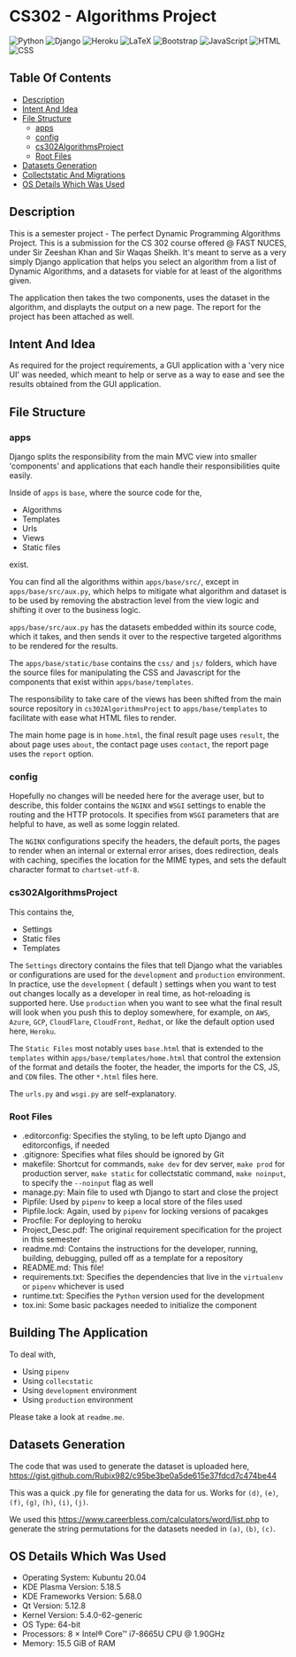# CS302 - Algorithms Project

<img alt="Python" src="https://img.shields.io/badge/python%20-%2314354C.svg?&style=for-the-badge&logo=python&logoColor=white"/>
<img alt="Django" src="https://img.shields.io/badge/Django-Django?style=for-the-badge&logo=django&color=092E20"/>
<img alt='Heroku' src="https://img.shields.io/badge/Heroku-Heroku?style=for-the-badge&logo=heroku&color=430098"/>
<img alt="LaTeX" src="https://img.shields.io/badge/latex%20-%23008080.svg?&style=for-the-badge&logo=latex&logoColor=white"/>
<img alt="Bootstrap" src="https://img.shields.io/badge/bootstrap%20-%23563D7C.svg?&style=for-the-badge&logo=bootstrap&logoColor=white"/>
<img alt="JavaScript" src="https://img.shields.io/badge/javascript%20-%23323330.svg?&style=for-the-badge&logo=javascript&logoColor=%23F7DF1E"/>
<img alt="HTML" src="https://img.shields.io/badge/html5%20-%23E34F26.svg?&style=for-the-badge&logo=html5&logoColor=white"/>
<img alt="CSS" src="https://img.shields.io/badge/css3%20-%231572B6.svg?&style=for-the-badge&logo=css3&logoColor=white"/>

## Table Of Contents

- [Description](#description)
- [Intent And Idea](#intent-and-idea)
- [File Structure](#file-structure)
    - [apps](#apps)
    - [config](#config)
    - [cs302AlgorithmsProject](#cs302algorithmsproject)
    - [Root Files](#root-files)
- [Datasets Generation](#datasets-generation)
- [Collectstatic And Migrations](#collectstatic-and-migrations)
- [OS Details Which Was Used](#os-details-which-was-used)

## Description

This is a semester project - The perfect Dynamic Programming Algorithms Project. This is a submission for the CS 302 course offered @ FAST NUCES, under Sir Zeeshan Khan and Sir Waqas Sheikh. It's meant to serve as a very simply Django application that helps you select an algorithm from a list of Dynamic Algorithms, and a datasets for viable for at least of the algorithms given.

The application then takes the two components, uses the dataset in the algorithm, and displayts the output on a new page. The report for the project has been attached as well.

## Intent And Idea

As required for the project requirements, a GUI application with a 'very nice UI' was needed, which meant to help or serve as a way to ease and see the results obtained from the GUI application.

## File Structure

### apps

Django splits the responsibility from the main MVC view into smaller 'components' and applications that each handle their responsibilities quite easily. 

Inside of `apps` is `base`, where the source code for the,

- Algorithms
- Templates
- Urls
- Views
- Static files

exist.

You can find all the algorithms within `apps/base/src/`, except in `apps/base/src/aux.py`, which helps to mitigate what algorithm and dataset is to be used by removing the abstraction level from the view logic and shifting it over to the business logic.

`apps/base/src/aux.py` has the datasets embedded within its source code, which it takes, and then sends it over to the respective targeted algorithms to be rendered for the results.

The `apps/base/static/base` contains the `css/` and `js/` folders, which have the source files for manipulating the CSS and Javascript for the components that exist within `apps/base/templates`. 

The responsibility to take care of the views has been shifted from the main source repository in `cs302AlgorithmsProject` to `apps/base/templates` to facilitate with ease what HTML files to render.

The main home page is in `home.html`, the final result page uses `result`, the about page uses `about`, the contact page uses `contact`, the report page uses the `report` option.

### config

Hopefully no changes will be needed here for the average user, but to describe, this folder contains the `NGINX` and `WSGI` settings to enable the routing and the HTTP protocols. It specifies from `WSGI` parameters that are helpful to have, as well as some loggin related.

The `NGINX` configurations specify the headers, the default ports, the pages to render when an internal or external error arises, does redirection, deals with caching, specifies the location for the MIME types, and sets the default character format to `chartset-utf-8`.

### cs302AlgorithmsProject

This contains the,

- Settings
- Static files
- Templates

The `Settings` directory contains the files that tell Django what the variables or configurations are used for the `development` and `production` environment. In practice, use the `development` ( default ) settings when you want to test out changes locally as a developer in real time, as hot-reloading is supported here. Use `production` when you want to see what the final result will look when you push this to deploy somewhere, for example, on `AWS`, `Azure`, `GCP`, `CloudFlare`, `CloudFront`, `Redhat`, or like the default option used here, `Heroku`.

The `Static Files` most notably uses `base.html` that is extended to the `templates` within `apps/base/templates/home.html` that control the extension of the format and details the footer, the header, the imports for the CS, JS, and `CDN` files. The other `*.html` files here.

The `urls.py` and `wsgi.py` are self-explanatory. 

### Root Files

- .editorconfig: Specifies the styling, to be left upto Django and editorconfigs, if needed
- .gitignore: Specifies what files should be ignored by Git
- makefile: Shortcut for commands, `make dev` for dev server, `make prod` for production server, `make static` for collectstatic command, `make noinput`, to specify the `--noinput` flag as well
- manage.py: Main file to used wth Django to start and close the project
- Pipfile: Used by `pipenv` to keep a local store of the files used
- Pipfile.lock: Again, used by `pipenv` for locking versions of pacakges
- Procfile: For deploying to heroku
- Project_Desc.pdf: The original requirement specification for the project in this semester
- readme.md: Contains the instructions for the developer, running, building, debugging, pulled off as a template for a repository
- README.md: This file!
- requirements.txt: Specifies the dependencies that live in the `virtualenv` or `pipenv` whichever is used
- runtime.txt: Specifies the `Python` version used for the development
- tox.ini: Some basic packages needed to initialize the component

## Building The Application

To deal with,

- Using `pipenv`
- Using `collecstatic`
- Using `development` environment
- Using `production` environment

Please take a look at `readme.me`.

## Datasets Generation

The code that was used to generate the dataset is uploaded here, https://gist.github.com/Rubix982/c95be3be0a5de615e37fdcd7c474be44

This was a quick .py file for generating the data for us.
Works for `(d)`, `(e)`, `(f)`, `(g)`, `(h)`, `(i)`, `(j)`.

We used this https://www.careerbless.com/calculators/word/list.php to generate the string permutations for the datasets needed in `(a)`, `(b)`, `(c)`.

## OS Details Which Was Used

- Operating System: Kubuntu 20.04
- KDE Plasma Version: 5.18.5
- KDE Frameworks Version: 5.68.0
- Qt Version: 5.12.8
- Kernel Version: 5.4.0-62-generic
- OS Type: 64-bit
- Processors: 8 × Intel® Core™ i7-8665U CPU @ 1.90GHz
- Memory: 15.5 GiB of RAM